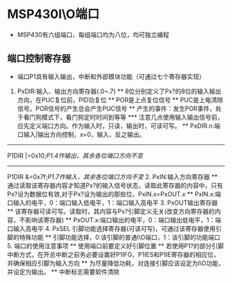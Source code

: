 # MSP430I\O端口
* MSP430有六组端口，每组端口均为八位，均可独立编程
## 端口控制寄存器
* 端口P1具有输入输出，中断和外部模块功能（可通过七个寄存器实现）
1. PxDIR:输入、输出方向寄存器(.0~.7)
 ** 8位分别定义了Px?的8位的输入输出方向，在PUC复位前，PID功复位
 ** POR是上点复位信号
 ** PUC是上电清除信号。POR信号的产生总会产生PUC信号
 ** 产生的事件：发生POR事件，处于看门狗模式下，看门狗定时时间到等等
 *** 注意几点使用输入输出信号前，应先定义端口方向。作为输入时，只读，输出时，可读可写。
 ** PxDIR.n:端口输入|输出方向控制，x=0，输入，反之输出。
 *** 
 P1DIR |=0x10;*P1.4作输出，其余各位端口方向不变*
 ***
 P1DIR &=0x7f;*P1.7作输入，其余各位端口方向不变*
2. PxIN:输入方向寄存器
 ** 通过读取该寄存器内容才知道Px?的输入信号状态，读取此寄存器的内容中，只有Px?设为数据位有效,对于Px?设为输出的那些位，PxIN.x=PxOUT.x
 ** PxIN.x:端口输入的电平，0：端口输入低电平，1：端口输入高电平
3. PxOUT输出寄存器
** 该寄存器可读可写。读取时，其内容与Px?引脚定义无关(改变方向寄存器的内容，不影响该寄存器)
** PxOUT.x:端口输出的电平，0：端口输出低电平，1：端口输入高电平
4. PxSEL 引脚功能选择寄存器(可读可写)，可通过该寄存器使用引脚的特殊功能 
** 引脚功能选择，0:该引脚的普通I\O端口，1：该引脚的功能端口
5. 端口的使用注意事项
** 使用端口前要定义好引脚位置
** 若使用P1?的部分引脚中断方式，在开总中断之前务必要设置好P1IFG，P1IES和P1IE寄存器的相应位，并确保相应引脚为输入方向
** 为尽量降低功耗，对连接引脚应该设定为I\O功能，并设定为输出。
** 中断标志需要软件清除
